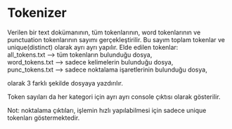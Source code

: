 # Tokenizer
Verilen bir text dokümanının, tüm tokenlarının, word tokenlarının ve punctuation tokenlarının sayımı gerçekleştirilir.
Bu sayım toplam tokenlar ve unique(distinct) olarak ayrı ayrı yapılır. 
Elde edilen tokenlar:   
all_tokens.txt  --> tüm tokenların bulunduğu dosya,   
word_tokens.txt --> sadece kelimelerin bulunduğu dosya,  
punc_tokens.txt --> sadece noktalama işaretlerinin bulunduğu dosya,   

olarak 3 farklı şekilde dosyaya yazdırılır.  

Token sayıları da her kategori için ayrı ayrı console çıktısı olarak gösterilir.  

Not: noktalama çıktıları, işlemin hızlı yapılabilmesi için sadece unique tokenları göstermektedir.  
